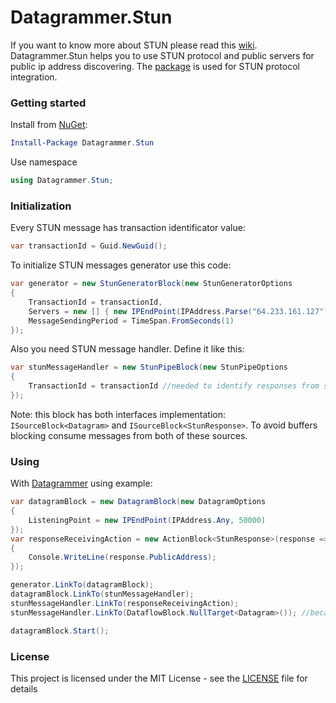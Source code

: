 # Datagrammer.Stun

If you want to know more about STUN please read this [wiki](https://en.wikipedia.org/wiki/STUN). Datagrammer.Stun helps you to use STUN protocol and public servers for public ip address discovering. The [package](https://www.nuget.org/packages/stun/) is used for STUN protocol integration.

### Getting started

Install from [NuGet](https://www.nuget.org/packages/Datagrammer.Stun/):

```powershell
Install-Package Datagrammer.Stun
```

Use namespace

```csharp
using Datagrammer.Stun;
```

### Initialization

Every STUN message has transaction identificator value:

```csharp
var transactionId = Guid.NewGuid();
```

To initialize STUN messages generator use this code:

```csharp
var generator = new StunGeneratorBlock(new StunGeneratorOptions
{
    TransactionId = transactionId,
    Servers = new [] { new IPEndPoint(IPAddress.Parse("64.233.161.127"), 19302) /*stun1.l.google.com:19302*/ },
    MessageSendingPeriod = TimeSpan.FromSeconds(1)
});
```

Also you need STUN message handler. Define it like this:

```csharp
var stunMessageHandler = new StunPipeBlock(new StunPipeOptions
{
    TransactionId = transactionId //needed to identify responses from server
});
```

Note: this block has both interfaces implementation: `ISourceBlock<Datagram>` and `ISourceBlock<StunResponse>`. To avoid buffers blocking consume messages from both of these sources.

### Using

With [Datagrammer](https://github.com/gendalf90/Datagrammer) using example:

```csharp
var datagramBlock = new DatagramBlock(new DatagramOptions
{
    ListeningPoint = new IPEndPoint(IPAddress.Any, 50000)
});
var responseReceivingAction = new ActionBlock<StunResponse>(response =>
{
    Console.WriteLine(response.PublicAddress);
});

generator.LinkTo(datagramBlock);
datagramBlock.LinkTo(stunMessageHandler);
stunMessageHandler.LinkTo(responseReceivingAction);
stunMessageHandler.LinkTo(DataflowBlock.NullTarget<Datagram>()); //because it works like pipe and you need to consume datagrams too

datagramBlock.Start();
```

### License

This project is licensed under the MIT License - see the [LICENSE](LICENSE) file for details
